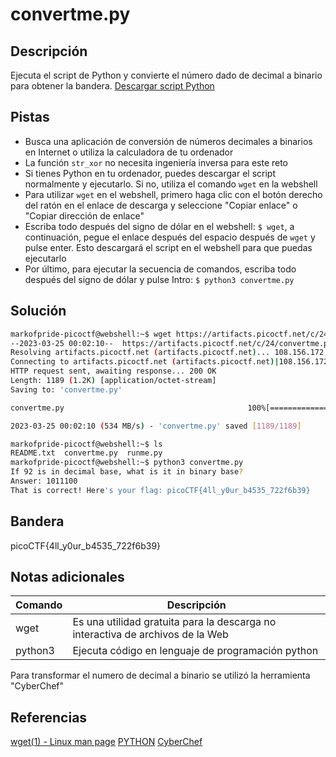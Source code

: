 # convertme.py

## Descripción
Ejecuta el script de Python y convierte el número dado de decimal a binario para obtener la bandera.
[Descargar script Python](https://artifacts.picoctf.net/c/24/convertme.py)

## Pistas
- Busca una aplicación de conversión de números decimales a binarios en Internet o utiliza la calculadora de tu ordenador
- La función `str_xor` no necesita ingeniería inversa para este reto
- Si tienes Python en tu ordenador, puedes descargar el script normalmente y ejecutarlo. Si no, utiliza el comando `wget` en la webshell
- Para utilizar `wget` en el webshell, primero haga clic con el botón derecho del ratón en el enlace de descarga y seleccione "Copiar enlace" o "Copiar dirección de enlace"
- Escriba todo después del signo de dólar en el webshell: `$ wget`, a continuación, pegue el enlace después del espacio después de `wget` y pulse enter. Esto descargará el script en el webshell para que puedas ejecutarlo
- Por último, para ejecutar la secuencia de comandos, escriba todo después del signo de dólar y pulse Intro: `$ python3 convertme.py`

## Solución
```bash
markofpride-picoctf@webshell:~$ wget https://artifacts.picoctf.net/c/24/convertme.py
--2023-03-25 00:02:10--  https://artifacts.picoctf.net/c/24/convertme.py
Resolving artifacts.picoctf.net (artifacts.picoctf.net)... 108.156.172.74, 108.156.172.6, 108.156.172.120, ...
Connecting to artifacts.picoctf.net (artifacts.picoctf.net)|108.156.172.74|:443... connected.
HTTP request sent, awaiting response... 200 OK
Length: 1189 (1.2K) [application/octet-stream]
Saving to: 'convertme.py'

convertme.py                                         100%[=====================================================================================================================>]   1.16K  --.-KB/s    in 0s      

2023-03-25 00:02:10 (534 MB/s) - 'convertme.py' saved [1189/1189]

markofpride-picoctf@webshell:~$ ls
README.txt  convertme.py  runme.py
markofpride-picoctf@webshell:~$ python3 convertme.py 
If 92 is in decimal base, what is it in binary base?
Answer: 1011100
That is correct! Here's your flag: picoCTF{4ll_y0ur_b4535_722f6b39}
```

## Bandera
picoCTF{4ll_y0ur_b4535_722f6b39}

## Notas adicionales
| Comando | Descripción |
|--------|--------|
| wget | Es una utilidad gratuita para la descarga no interactiva de archivos de la Web |
| python3 | Ejecuta código en lenguaje de programación python |

Para transformar el numero de decimal a binario se utilizó la herramienta "CyberChef"

## Referencias
[wget(1) - Linux man page](https://linux.die.net/man/1/wget)
[PYTHON](https://www.commandlinux.com/man-page/man1/python3.1.html)
[CyberChef](https://gchq.github.io/CyberChef/#recipe=From_Decimal('Space',false)To_Binary('Space',3)&input=OTI)